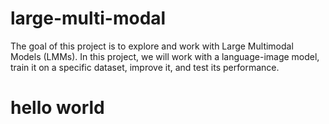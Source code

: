 # large-multi-modal
The goal of this project is to explore and work with Large Multimodal Models (LMMs). In this project, we will work with a language-image model, train it on a specific dataset, improve it, and test its performance.
# hello world